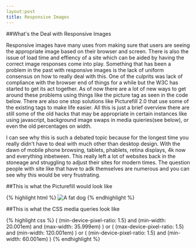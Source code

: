 ```yaml
---
layout:post
title: Responsive Images
---
```


##What's the Deal with Responsive Images

Responsive images have many uses from making sure that users are seeing the appropriate image based on their browser and screen.
There is also the issue of load time and effiency of a site which can be aided by having the correct image responses come into play.
Something that has been a problem in the past with responsive images is the lack of uniform consensus on how to really deal with this.
One of the culprits was lack of compliance with the browser end of things for a while but the W3C has started to get its act together.
As of now there are a lot of new ways to get around these problems using things like the picture tag as seen in the code below.
There are also one stop solutions like Picturefill 2.0 that use some of the existing tags to make life easier.  All this is just a brief overview
there are still some of the old hacks that may be appropriate in certain instances like using javascript, background image swaps in media quieries(see below), or even the old percentages on width.

I can see why this is such a debated topic because for the longest time you really didn't have to deal with much other than desktop design.
With the dawn of mobile phone browsing, tablets, phablets, retina displays, 4k now and everything inbetween.  This really left a lot of 
websites back in the stoneage and struggling to adjust their sites for modern times.  The question people with site like that have to adk themselves
are numerous and you can see why this would be very frustrating.

##This is what the Picturefill would look like

{% highlight html %}
<picture>
  <source media="(min-width: 600px)" srcset="large-1.jpg, large-2.jpg 2x">
  <img alt="A fat dog" src="small-1.jpg">
</picture> 
{% endhighlight %}


##This is what the CSS media queries look like

{% highlight css %}
( (min-device-pixel-ratio: 1.5) and (min-width: 20.001em) and (max-width: 35.999em) ) or
( (max-device-pixel-ratio: 1.5) and (min-width: 120.001em) ) or
( (min-device-pixel-ratio: 1.5) and (min-width: 60.001em) )
{% endhighlight %}
